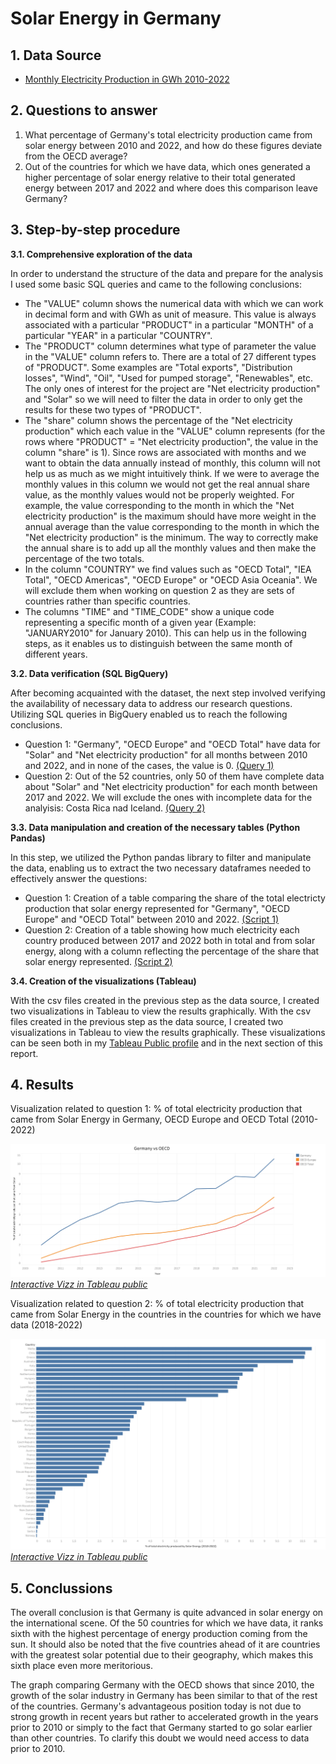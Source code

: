 # Solar Energy in Germany

## 1. Data Source
- [Monthly Electricity Production in GWh 2010-2022](https://www.kaggle.com/datasets/ccanb23/iea-monthly-electricity-statistics?resource=download)

## 2. Questions to answer
1. What percentage of Germany's total electricity production came from solar energy between 2010 and 2022, and how do these figures deviate from the OECD average?
2. Out of the countries for which we have data, which ones generated a higher percentage of solar energy relative to their total generated energy between 2017 and 2022 and where does this comparison leave Germany?

## 3. Step-by-step procedure

**3.1. Comprehensive exploration of the data**

In order to understand the structure of the data and prepare for the analysis I used some basic SQL queries and came to the following conclusions:
- The "VALUE" column shows the numerical data with which we can work in decimal form and with GWh as unit of measure. This value is always associated with a particular "PRODUCT" in a particular "MONTH" of a particular "YEAR" in a particular "COUNTRY". 
- The "PRODUCT" column determines what type of parameter the value in the "VALUE" column refers to. There are a total of 27 different types of "PRODUCT". Some examples are "Total exports", "Distribution losses", "Wind", "Oil", "Used for pumped storage", "Renewables", etc. The only ones of interest for the project are "Net electricity production" and "Solar" so we will need to filter the data in order to only get the results for these two types of "PRODUCT".
- The "share" column shows the percentage of the "Net electricity production" which each value in the "VALUE" column represents (for the rows where "PRODUCT" = "Net electricity production", the value in the column "share" is 1). Since rows are associated with months and we want to obtain the data annually instead of monthly, this column will not help us as much as we might intuitively think. If we were to average the monthly values in this column we would not get the real annual share value, as the monthly values would not be properly weighted. For example, the value corresponding to the month in which the "Net electricity production" is the maximum should have more weight in the annual average than the value corresponding to the month in which the "Net electricity production" is the minimum. The way to correctly make the annual share is to add up all the monthly values and then make the percentage of the two totals.
- In the column "COUNTRY" we find values such as "OECD Total", "IEA Total", "OECD Americas", "OECD Europe" or "OECD Asia Oceania". We will exclude them when working on question 2 as they are sets of countries rather than specific countries.
- The columns "TIME" and "TIME_CODE" show a unique code representing a specific month of a given year (Example: "JANUARY2010" for January 2010). This can help us in the following steps, as it enables us to distinguish between the same month of different years.

**3.2. Data verification (SQL BigQuery)**

After becoming acquainted with the dataset, the next step involved verifying the availability of necessary data to address our research questions. Utilizing SQL queries in BigQuery enabled us to reach the following conclusions.
- Question 1: "Germany", "OECD Europe" and "OECD Total" have data for "Solar" and "Net electricity production" for all months between 2010 and 2022, and in none of the cases, the value is 0. [(Query 1)](code/SQL_queries.txt)
- Question 2: Out of the 52 countries, only 50 of them have complete data about "Solar" and "Net electricity production" for each month between 2017 and 2022. We will exclude the ones with incomplete data for the analyisis: Costa Rica nad Iceland. [(Query 2)](code/SQL_queries.txt)

**3.3. Data manipulation and creation of the necessary tables (Python Pandas)**

In this step, we utilized the Python pandas library to filter and manipulate the data, enabling us to extract the two necessary dataframes needed to effectively answer the questions:
- Question 1: Creation of a table comparing the share of the total electricty production that solar energy represented for "Germany", "OECD Europe" and "OECD Total" between 2010 and 2022. [(Script 1)](code/Q1.py)
- Question 2: Creation of a table showing how much electricity each country produced between 2017 and 2022 both in total and from solar energy, along with a column reflecting the percentage of the share that solar energy represented. [(Script 2)](code/Q2.py)

**3.4. Creation of the visualizations (Tableau)**

With the csv files created in the previous step as the data source, I created two visualizations in Tableau to view the results graphically. With the csv files created in the previous step as the data source, I created two visualizations in Tableau to view the results graphically. These visualizations can be seen both in my [Tableau Public profile](https://public.tableau.com/app/profile/enrique.de.sus/vizzes) and in the next section of this report.


## 4. Results

Visualization related to question 1: % of total electricity production that came from Solar Energy in Germany, OECD Europe and OECD Total (2010-2022)

![Ejemplo de imagen](visualizations/Viz1.png)
[*Interactive Vizz in Tableau public*](https://public.tableau.com/app/profile/enrique.de.sus/viz/GermanyvsOECD_17129401671640/Hoja2)

Visualization related to question 2: % of total electricity production that came from Solar Energy in the countries in the countries for which we have data (2018-2022)
 
![Ejemplo de imagen](visualizations/Viz2.png)
[*Interactive Vizz in Tableau public*](https://public.tableau.com/app/profile/enrique.de.sus/viz/totalelectricityproducedbySolar/Hoja1)

## 5. Conclussions

The overall conclusion is that Germany is quite advanced in solar energy on the international scene. Of the 50 countries for which we have data, it ranks sixth with the highest percentage of energy production coming from the sun. It should also be noted that the five countries ahead of it are countries with the greatest solar potential due to their geography, which makes this sixth place even more meritorious.

The graph comparing Germany with the OECD shows that since 2010, the growth of the solar industry in Germany has been similar to that of the rest of the countries. Germany's advantageous position today is not due to strong growth in recent years but rather to accelerated growth in the years prior to 2010 or simply to the fact that Germany started to go solar earlier than other countries. To clarify this doubt we would need access to data prior to 2010.
